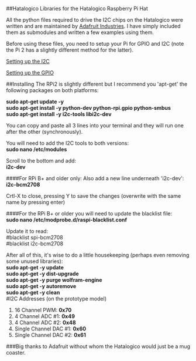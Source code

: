 ##Hatalogico
Libraries for the Hatalogico Raspberry Pi Hat

All the python files required to drive the I2C chips on the Hatalogico were written and are maintained by [Adafruit Industries](https://www.adafruit.com/). I have simply included them as submodules and written a few examples using them.

Before using these files, you need to setup your Pi for GPIO and I2C (note the Pi 2 has a slightly different method for the latter).

[Setting up the I2C](https://learn.adafruit.com/adafruits-raspberry-pi-lesson-4-gpio-setup/configuring-i2c)

[Setting up the GPIO](https://learn.adafruit.com/adafruits-raspberry-pi-lesson-4-gpio-setup/configuring-gpio)

##Installing
The RPi2 is slightly different but I recommend you 'apt-get' the following packages on both platforms:

**sudo apt-get update -y**  
**sudo apt-get install -y python-dev python-rpi.gpio python-smbus**  
**sudo apt-get install -y i2c-tools libi2c-dev**

You can copy and paste all 3 lines into your terminal and they will run one after the other (synchronously).

You will need to add the I2C tools to both versions:  
**sudo nano /etc/modules**

Scroll to the bottom and add:  
**i2c-dev**

####For RPi B+ and older only:
Also add a new line underneath 'i2c-dev':  
**i2c-bcm2708**

Crtl-X to close, pressing Y to save the changes (overwrite with the same name by pressing enter)


####For the RPi B+ or older you will need to update the blacklist file:  
**sudo nano /etc/modprobe.d/raspi-blacklist.conf**

Update it to read:  
\#blacklist spi-bcm2708  
\#blacklist i2c-bcm2708

After all of this, it's wise to do a little housekeeping (perhaps even removing some unused libraries):  
**sudo apt-get -y update**  
**sudo apt-get -y dist-upgrade**  
**sudo apt-get -y purge wolfram-engine**   
**sudo apt-get -y autoremove**  
**sudo apt-get -y clean**  
#I2C Addresses
(on the prototype model)

1. 16 Channel PWM: **0x70**
2. 4 Channel ADC #1: **0x49**
3. 4 Channel ADC #2: **0x48**
4. Single Channel DAC #1: **0x60**
5. Single Channel DAC #2: **0x61**


###Big thanks to Adafruit without whom the Hatalogico would just be a mug coaster.
